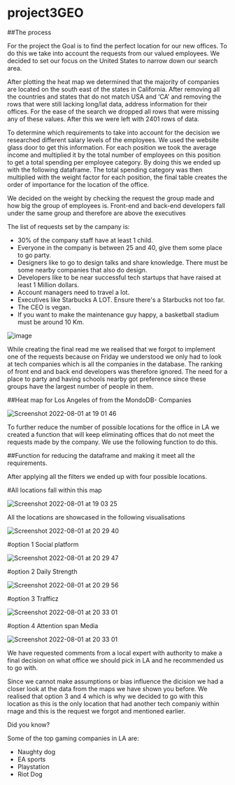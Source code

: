 # project3GEO


##The process 

For the project the Goal is to find the perfect location for our new offices. 
To do this we take into account the requests from our valued employees.  We decided to set our focus on the United States to narrow down our search area. 

After plotting the heat map we determined that the majority of companies are located on the south east of the states in California. After removing all the countries and states that do not match  USA and ‘CA’ and removing the rows that were still lacking long/lat data, address information for their offices. For the ease of the search we dropped all rows that were missing any of these values. After this we were left with 2401 rows of data.

To determine which requirements to take into account for the decision we researched different salary levels of the employees. We used the website glass door to get this information. For each position we took the average income and multiplied it by the total number of employees on this position to get a total spending per employee category. By doing this we ended up with the following dataframe.  The total spending category was then multiplied with the weight factor for each position, the final table creates the order of importance for the location of the office.

We decided on the weight by checking the request the group made and how big the group of employees is. 
Front-end and back-end developers fall under the same group and therefore are above the executives 

The list of requests set by the campany is:

- 30% of the company staff have at least 1 child.
- Everyone in the company is between 25 and 40, give them some place to go party.
- Designers like to go to design talks and share knowledge. There must be some nearby companies that also do design.
- Developers like to be near successful tech startups that have raised at least 1 Million dollars.
- Account managers need to travel a lot.
- Executives like Starbucks A LOT. Ensure there's a Starbucks not too far.
- The CEO is vegan. 
- If you want to make the maintenance guy happy, a basketball stadium must be around 10 Km.

![image](https://user-images.githubusercontent.com/104360125/182217388-ead85e5a-391d-4431-a3e7-36e4ed537195.png)


While creating the final read me we realised that we forgot to implement one of the requests because on Friday we understood we only had to look at tech companies which is all the companies in the database. The ranking of front end and back end developers was therefore ignored. The need for a place to party and having schools nearby got preference since these groups have the largest number of people in them. 

##Heat map for Los Angeles of from the MondoDB- Companies


![Screenshot 2022-08-01 at 19 01 46](https://user-images.githubusercontent.com/104360125/182218561-29f90dea-a4b9-4dcb-956e-454d0627d830.png)




To further reduce the number of possible locations for the office in LA we created a function that will keep eliminating offices that do not meet the requests made by the company. We use the following function to do this.

##Function for reducing the dataframe and making it meet all the requirements.



After applying all the filters we ended up with four possible locations. 

#All locations fall within this map  

![Screenshot 2022-08-01 at 19 03 25](https://user-images.githubusercontent.com/104360125/182219150-9d57c759-2850-4002-9a0c-f92b52297cc6.png)


All the locations are showcased in the following visualisations 



![Screenshot 2022-08-01 at 20 29 40](https://user-images.githubusercontent.com/104360125/182219248-422e99d1-1f90-417b-b3c6-9e64a7a3aafc.png)



#option 1 Social platform

![Screenshot 2022-08-01 at 20 29 47](https://user-images.githubusercontent.com/104360125/182219282-893a65be-f00a-4ce3-8709-b073c17309b0.png)


#option 2 Daily Strength

![Screenshot 2022-08-01 at 20 29 56](https://user-images.githubusercontent.com/104360125/182219302-b99fbe44-f6b0-4ac4-9a11-80b4c3725d8d.png)


#option 3 Trafficz

![Screenshot 2022-08-01 at 20 33 01](https://user-images.githubusercontent.com/104360125/182219573-02a904d7-3bd2-4cb4-81d0-c7692520e2c7.png)


#option 4 Attention span Media

![Screenshot 2022-08-01 at 20 33 01](https://user-images.githubusercontent.com/104360125/182219573-02a904d7-3bd2-4cb4-81d0-c7692520e2c7.png)



We have requested comments from a local expert with authority to make a final decision on what office we should pick in LA and he recommended us to go with.


Since we cannot make assumptions or bias influence the dicision we had a closer look at the data from the maps we have shown you before. We realised that option 3 and 4 which is why we decided to go with this location as this is the only location that had another tech companiy within rnage and this is the request we forgot and mentioned earlier.



Did you know?

Some of the top gaming companies in LA are:

- Naughty dog
- EA sports 
- Playstation 
- Riot Dog



